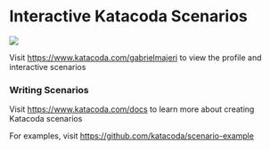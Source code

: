 # Interactive Katacoda Scenarios

[![](http://shields.katacoda.com/katacoda/gabrielmajeri/count.svg)](https://www.katacoda.com/gabrielmajeri "Get your profile on Katacoda.com")

Visit https://www.katacoda.com/gabrielmajeri to view the profile and interactive scenarios

### Writing Scenarios
Visit https://www.katacoda.com/docs to learn more about creating Katacoda scenarios

For examples, visit https://github.com/katacoda/scenario-example
